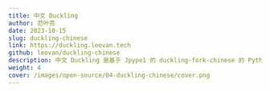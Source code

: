 ```yaml
---
title: 中文 Duckling
author: 范叶亮
date: 2023-10-15
slug: duckling-chinese
link: https://duckling.leovan.tech
github: leovan/duckling-chinese
description: 中文 Duckling 是基于 Jpype1 的 duckling-fork-chinese 的 Python 封装版本，提供例如时间、日期、数字等中文解析服务。
weight: 4
cover: /images/open-source/04-duckling-chinese/cover.png
---
```


